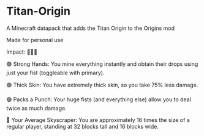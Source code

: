 # Titan-Origin
A Minecraft datapack that adds the Titan Origin to the Origins mod

Made for personal use

Impact: 🔴🔴🔴

🟢 Strong Hands: You mine everything instantly and obtain their drops using just your fist (toggleable with primary).

🟢 Thick Skin: You have extremely thick skin, so you take 75% less damage.

🟢 Packs a Punch: Your huge fists (and everything else) allow you to deal twice as much damage.

🔴 Your Average Skyscraper: You are approximately 16 times the size of a regular player, standing at 32 blocks tall and 16 blocks wide.
